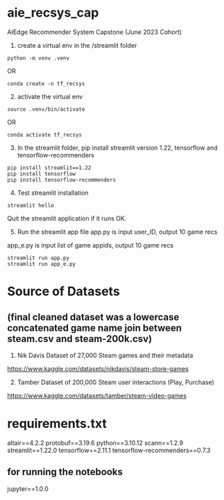 # aie_recsys_cap
AIEdge Recommender System Capstone (June 2023 Cohort)



1. create a virtual env in the /streamlit folder
```
python -m venv .venv
```

OR

```
conda create -n tf_recsys
```

2. activate the virtual env
```
source .venv/bin/activate
```

OR

```
conda activate tf_recsys
```

3. In the streamlit folder, pip install streamlit version 1.22, tensorflow and tensorflow-recommenders
```
pip install streamlit==1.22
pip install tensorflow
pip install tensorflow-recommenders
```

4. Test streamlit installation
```
streamlit hello
```
Quit the streamlit application if it runs OK.

5. Run the streamlit app file 
app.py is input user_ID, output 10 game recs

app_e.py is input list of game appids, output 10 game recs

```
streamlit run app.py
streamlit run app_e.py
```

# Source of Datasets 
## (final cleaned dataset was a lowercase concatenated game name join between steam.csv and steam-200k.csv)

1. Nik Davis Dataset of 27,000 Steam games and their metadata

https://www.kaggle.com/datasets/nikdavis/steam-store-games


2. Tamber Dataset of 200,000 Steam user interactions (Play, Purchase)

https://www.kaggle.com/datasets/tamber/steam-video-games


# requirements.txt
altair==4.2.2
protobuf==3.19.6
python==3.10.12
scann==1.2.9
streamlit==1.22.0
tensorflow==2.11.1
tensorflow-recommenders==0.7.3

## for running the notebooks
jupyter==1.0.0


